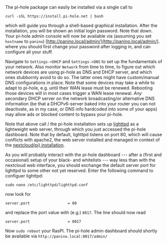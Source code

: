 The pi-hole package can easily be installed via a single call to

```
curl -sSL https://install.pi-hole.net | bash
```

which will guide you through a shell-based graphical installation. After the installation, you will be shown an initial login password. Note that down.
Your pi-hole admin console will now be available via (assuming you set `hostname` to `panino`) [http://panino.local/admin/](http://panino.local/admin/).
where you should first change your password after logging in, and can configure all your stuff. 

Navigate to `Settings->DHCP` and `Settings->DNS` to set up the fundamentals of your network.
Also monitor `Network` from time to time, to figure out which network devices are using pi-hole as DNS and DHCP server, and which ones stubbornly avoid to do so.
The latter ones might have custom/manual DNS configurations in place.
Note that some devices may take a while to adapt to pi-hole, e.g. until their WAN lease must be renewed. Rebooting those devices will in most cases trigger a WAN lease renewal. *Any* secondary DHCP server on the network broadcasting/or alternative DNS information (be that a DHCPv6-server baked into your router you can not deactivate, as in my case, or DNS info hardcoded into some of your apps) may allow ads or blocked content to bypass your pi-hole.

Note that above call / the pi-hole installation sets up [lighttpd](https://www.lighttpd.net/) as a lightweight web server, through which you just accessed the pi-hole dashboard. Note that by default, lighttpd listens on port 80, which will cause conflicts with apache2, the web server installed and managed in context of the [nextcloud(pi) installation](nextcloudpi.md).

As you will probably interact with the pi-hole dashboard --- after a (first and occasional) setup of your black- and whitelists --- way less than with the nextcloud web interface, you should exchange the default server port for lighttpd to some other not yet reserved. Enter the following command to configuer lighttpd:

```
sudo nano /etc/lighttpd/lighttpd.conf
```

now look for 
```
server.port                 = 80
```
and replace the port value with (e.g.) `8017`. The line should now read
```
server.port                 = 8017
``` 

Now `sudo reboot` your RasPI. The pi-hole admin dashboard should shortly be available via `http://panino.local:8017/admin/`

